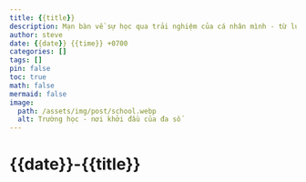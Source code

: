 ```yaml
---
title: {{title}}
description: Mạn bàn về sự học qua trải nghiệm của cá nhân mình - từ lúc làm giáo viên trong trường cấp II cho đến khi làm trưởng một bộ phận truyền thông trong doanh nghiệp
author: steve
date: {{date}} {{time}} +0700
categories: []
tags: []
pin: false
toc: true
math: false
mermaid: false
image:
  path: /assets/img/post/school.webp
  alt: Trường học - nơi khởi đầu của đa số
---
```

# {{date}}-{{title}}
##